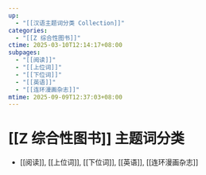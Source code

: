 ```yaml
---
up:
  - "[[汉语主题词分类 Collection]]"
categories:
  - "[[Z 综合性图书]]"
ctime: 2025-03-10T12:14:17+08:00
subpages:
  - "[[阅读]]"
  - "[[上位词]]"
  - "[[下位词]]"
  - "[[英语]]"
  - "[[连环漫画杂志]]"
mtime: 2025-09-09T12:37:03+08:00
---
```


# [[Z 综合性图书]] 主题词分类

- [[阅读]], [[上位词]], [[下位词]], [[英语]], [[连环漫画杂志]]
